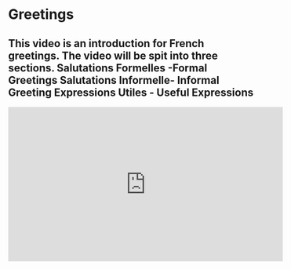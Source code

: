 <h1>Greetings</h1>

<h2>This video is an introduction for French greetings.  The video will be spit into three sections.
Salutations Formelles -Formal Greetings
Salutations Informelle- Informal Greeting
Expressions Utiles - Useful Expressions</h2>

<iframe width="560" height="315" src="https://www.youtube.com/embed/i4YJqmfF6Yc" frameborder="0" allow="accelerometer; autoplay; encrypted-media; gyroscope; picture-in-picture" allowfullscreen></iframe>
